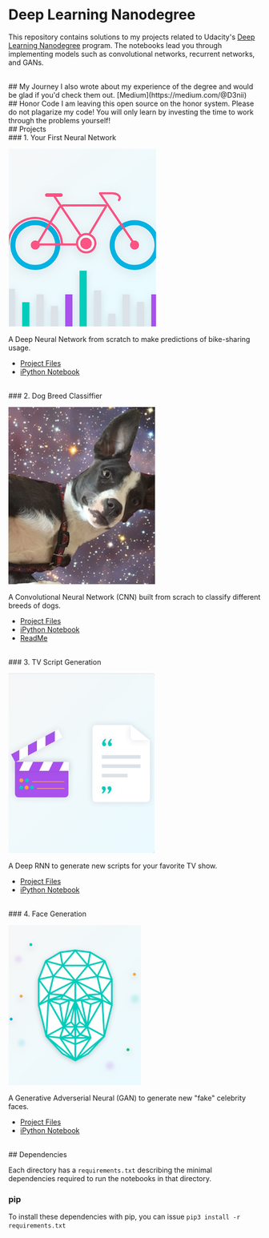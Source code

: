 # Deep Learning Nanodegree
This repository contains solutions to my projects related to Udacity's [Deep Learning Nanodegree](https://www.udacity.com/course/deep-learning-nanodegree-foundation--nd101) program. The notebooks lead you through implementing models such as convolutional networks, recurrent networks, and GANs.

<br />
## My Journey
I also wrote about my experience of the degree and would be glad if you'd check them out.
[Medium](https://medium.com/@D3nii)

<br />
## Honor Code
I am leaving this open source on the honor system. Please do not plagarize my code! You will only learn by investing the time to work through the problems yourself!

<br />
## Projects

<br />
### 1. Your First Neural Network

![](https://github.com/D3nii/Deep-Learning-Nanodegree---Udacity/blob/master/Project%201%20-%20MLPs/Images/p1.PNG)

A Deep Neural Network from scratch to make predictions of bike-sharing usage.
- [Project Files](https://github.com/D3nii/Deep-Learning-Nanodegree---Udacity/tree/master/Project%201%20-%20MLPs/Your_first_neural_network)
- [iPython Notebook](https://github.com/D3nii/Deep-Learning-Nanodegree---Udacity/blob/master/Project%201%20-%20MLPs/Your_first_neural_network/Your_first_neural_network.ipynb)

<br />
### 2. Dog Breed Classiffier

![](https://github.com/D3nii/Deep-Learning-Nanodegree---Udacity/blob/master/Project%201%20-%20MLPs/Images/p2.PNG)

A Convolutional Neural Network (CNN) built from scrach to classify different breeds of dogs.

- [Project Files](https://github.com/D3nii/Deep-Learning-Nanodegree---Udacity/tree/master/Project%202%20-%20CNNs)
- [iPython Notebook](https://github.com/D3nii/Deep-Learning-Nanodegree---Udacity/blob/master/Project%202%20-%20CNNs/dog_app.ipynb)
- [ReadMe](https://github.com/D3nii/Deep-Learning-Nanodegree---Udacity/blob/master/Project%202%20-%20CNNs/README.md)

<br />
### 3. TV Script Generation

![](https://github.com/D3nii/Deep-Learning-Nanodegree---Udacity/blob/master/Project%201%20-%20MLPs/Images/p3.PNG)

A Deep RNN to generate new scripts for your favorite TV show.

- [Project Files](https://github.com/D3nii/Deep-Learning-Nanodegree---Udacity/tree/master/Project%203%20-%20RNNs)
- [iPython Notebook](https://github.com/D3nii/Deep-Learning-Nanodegree---Udacity/blob/master/Project%203%20-%20RNNs/dlnd_tv_script_generation.ipynb)

<br />
### 4. Face Generation

![](https://github.com/D3nii/Deep-Learning-Nanodegree---Udacity/blob/master/Project%201%20-%20MLPs/Images/image0.PNG)

A Generative Adverserial Neural (GAN) to generate new "fake" celebrity faces.

- [Project Files](https://github.com/D3nii/Deep-Learning-Nanodegree---Udacity/tree/master/Project%204%20-%20GANs)
- [iPython Notebook](https://github.com/D3nii/Deep-Learning-Nanodegree---Udacity/blob/master/Project%204%20-%20GANs/dlnd_face_generation.ipynb)

<br />
## Dependencies

Each directory has a `requirements.txt` describing the minimal dependencies required to run the notebooks in that directory.

### pip

To install these dependencies with pip, you can issue `pip3 install -r requirements.txt`
